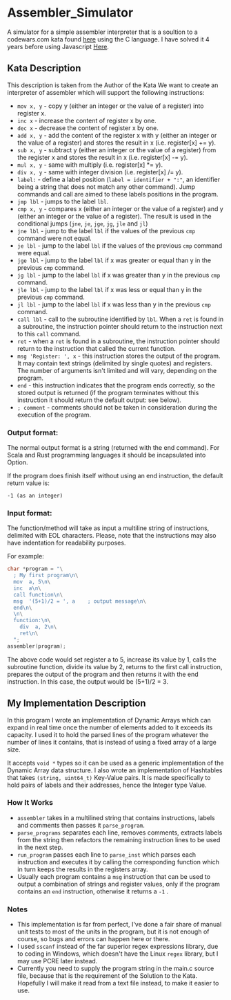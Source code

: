 # Assembler_Simulator
A simulator for a simple assembler interpreter that is a soultion to a codewars.com kata found <a href="https://www.codewars.com/kata/58e61f3d8ff24f774400002c/c">here</a> using the C language.
I have solved it 4 years before using Javascript <a href="https://replit.com/@JoeSamir/Assembler-Interpreter">Here</a>.

## Kata Description
This description is taken from the Author of the Kata
We want to create an interpreter of assembler which will support the following instructions:

* `mov x, y` - copy y (either an integer or the value of a register) into register x.
* `inc x` - increase the content of register x by one.
* `dec x` - decrease the content of register x by one.
* `add x, y` - add the content of the register x with y (either an integer or the value of a register) and stores the result in x (i.e. register[x] += y).
* `sub x, y` - subtract y (either an integer or the value of a register) from the register x and stores the result in x (i.e. register[x] -= y).
* `mul x, y` - same with multiply (i.e. register[x] *= y).
* `div x, y` - same with integer division (i.e. register[x] /= y).
* `label:` - define a label position (`label = identifier + ":"`, an identifier being a string that does not match any other command). Jump commands and call are aimed to these labels positions in the program.
* `jmp lbl` - jumps to the label `lbl`.
* `cmp x, y` - compares x (either an integer or the value of a register) and y (either an integer or the value of a register). The result is used in the conditional jumps (`jne`, `je`, `jge`, `jg`, `jle` and `jl`)
* `jne lbl` - jump to the label `lbl` if the values of the previous `cmp` command were not equal.
* `je lbl` - jump to the label `lbl` if the values of the previous `cmp` command were equal.
* `jge lbl` - jump to the label `lbl` if x was greater or equal than y in the previous `cmp` command.
* `jg lbl` - jump to the label `lbl` if x was greater than y in the previous `cmp` command.
* `jle lbl` - jump to the label `lbl` if x was less or equal than y in the previous `cmp` command.
* `jl lbl` - jump to the label `lbl` if x was less than y in the previous `cmp` command.
* `call lbl` - call to the subroutine identified by `lbl`. When a `ret` is found in a subroutine, the instruction pointer should return to the instruction next to this `call` command.
* `ret` - when a `ret` is found in a subroutine, the instruction pointer should return to the instruction that called the current function.
* `msg 'Register: ', x` - this instruction stores the output of the program. It may contain text strings (delimited by single quotes) and registers. The number of arguments isn't limited and will vary, depending on the program.
* `end` - this instruction indicates that the program ends correctly, so the stored output is returned (if the program terminates without this instruction it should return the default output: see below).
* `; comment` - comments should not be taken in consideration during the execution of the program.

### Output format:
The normal output format is a string (returned with the end command). For Scala and Rust programming languages it should be incapsulated into Option.

If the program does finish itself without using an end instruction, the default return value is:

```
-1 (as an integer)
```

### Input format:
The function/method will take as input a multiline string of instructions, delimited with EOL characters. Please, note that the instructions may also have indentation for readability purposes.

For example:
```c
char *program = "\
  ; My first program\n\
  mov  a, 5\n\
  inc  a\n\
  call function\n\
  msg  '(5+1)/2 = ', a    ; output message\n\
  end\n\
  \n\
  function:\n\
    div  a, 2\n\
    ret\n\
  ";
assembler(program);
```
The above code would set register a to 5, increase its value by 1, calls the subroutine function, divide its value by 2, returns to the first call instruction, prepares the output of the program and then returns it with the end instruction. In this case, the output would be (5+1)/2 = 3.

## My Implementation Description
In this program I wrote an implementation of Dynamic Arrays which can expand in real time once the number of elements added to it exceeds its capacity.
I used it to hold the parsed lines of the program whatever the number of lines it contains, that is instead of using a fixed array of a large size.

It accepts `void *` types so it can be used as a generic implementation of the Dynamic Array data structure.
I also wrote an implementation of Hashtables that takes `(string, uint64_t)` Key-Value pairs. It is made specifically to hold pairs of labels and their addresses, hence the Integer type Value.

### How It Works
* `assembler` takes in a multilined string that contains instructions, labels and comments then passes it `parse_program`.
* `parse_programs` separates each line, removes comments, extracts labels from the string then refactors the remaining instruction lines to be used in the next step.
* `run_program` passes each line to `parse_inst` which parses each instruction and executes it by calling the corresponding function which in turn keeps the results in the registers array.
* Usually each program contains a `msg` instruction that can be used to output a combination of strings and register values, only if the program contains an `end` instruction, otherwise it returns a `-1` .

### Notes
* This implementation is far from perfect, I've done a fair share of manual unit tests to most of the units in the program, but it is not enough of course, so bugs and errors can happen here or there.
* I used `sscanf` instead of the far superior regex expressions library, due to coding in Windows, which doesn't have the Linux `regex` library, but I may use PCRE later instead.
* Currently you need to supply the program string in the main.c source file, because that is the requirement of the Solution to the Kata. Hopefully I will make it read from a text file instead, to make it easier to use.
